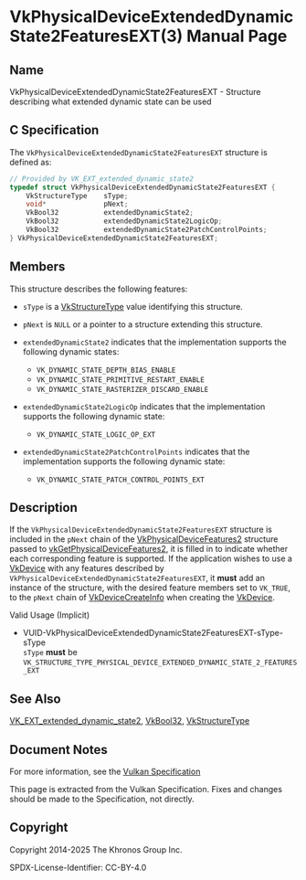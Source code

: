 # VkPhysicalDeviceExtendedDynamicState2FeaturesEXT(3) Manual Page

## Name

VkPhysicalDeviceExtendedDynamicState2FeaturesEXT - Structure describing what extended dynamic state can be used



## [](#_c_specification)C Specification

The `VkPhysicalDeviceExtendedDynamicState2FeaturesEXT` structure is defined as:

```c++
// Provided by VK_EXT_extended_dynamic_state2
typedef struct VkPhysicalDeviceExtendedDynamicState2FeaturesEXT {
    VkStructureType    sType;
    void*              pNext;
    VkBool32           extendedDynamicState2;
    VkBool32           extendedDynamicState2LogicOp;
    VkBool32           extendedDynamicState2PatchControlPoints;
} VkPhysicalDeviceExtendedDynamicState2FeaturesEXT;
```

## [](#_members)Members

This structure describes the following features:

- `sType` is a [VkStructureType](https://registry.khronos.org/vulkan/specs/latest/man/html/VkStructureType.html) value identifying this structure.
- `pNext` is `NULL` or a pointer to a structure extending this structure.
- []()`extendedDynamicState2` indicates that the implementation supports the following dynamic states:
  
  - `VK_DYNAMIC_STATE_DEPTH_BIAS_ENABLE`
  - `VK_DYNAMIC_STATE_PRIMITIVE_RESTART_ENABLE`
  - `VK_DYNAMIC_STATE_RASTERIZER_DISCARD_ENABLE`
- []()`extendedDynamicState2LogicOp` indicates that the implementation supports the following dynamic state:
  
  - `VK_DYNAMIC_STATE_LOGIC_OP_EXT`
- []()`extendedDynamicState2PatchControlPoints` indicates that the implementation supports the following dynamic state:
  
  - `VK_DYNAMIC_STATE_PATCH_CONTROL_POINTS_EXT`

## [](#_description)Description

If the `VkPhysicalDeviceExtendedDynamicState2FeaturesEXT` structure is included in the `pNext` chain of the [VkPhysicalDeviceFeatures2](https://registry.khronos.org/vulkan/specs/latest/man/html/VkPhysicalDeviceFeatures2.html) structure passed to [vkGetPhysicalDeviceFeatures2](https://registry.khronos.org/vulkan/specs/latest/man/html/vkGetPhysicalDeviceFeatures2.html), it is filled in to indicate whether each corresponding feature is supported. If the application wishes to use a [VkDevice](https://registry.khronos.org/vulkan/specs/latest/man/html/VkDevice.html) with any features described by `VkPhysicalDeviceExtendedDynamicState2FeaturesEXT`, it **must** add an instance of the structure, with the desired feature members set to `VK_TRUE`, to the `pNext` chain of [VkDeviceCreateInfo](https://registry.khronos.org/vulkan/specs/latest/man/html/VkDeviceCreateInfo.html) when creating the [VkDevice](https://registry.khronos.org/vulkan/specs/latest/man/html/VkDevice.html).

Valid Usage (Implicit)

- [](#VUID-VkPhysicalDeviceExtendedDynamicState2FeaturesEXT-sType-sType)VUID-VkPhysicalDeviceExtendedDynamicState2FeaturesEXT-sType-sType  
  `sType` **must** be `VK_STRUCTURE_TYPE_PHYSICAL_DEVICE_EXTENDED_DYNAMIC_STATE_2_FEATURES_EXT`

## [](#_see_also)See Also

[VK\_EXT\_extended\_dynamic\_state2](https://registry.khronos.org/vulkan/specs/latest/man/html/VK_EXT_extended_dynamic_state2.html), [VkBool32](https://registry.khronos.org/vulkan/specs/latest/man/html/VkBool32.html), [VkStructureType](https://registry.khronos.org/vulkan/specs/latest/man/html/VkStructureType.html)

## [](#_document_notes)Document Notes

For more information, see the [Vulkan Specification](https://registry.khronos.org/vulkan/specs/latest/html/vkspec.html#VkPhysicalDeviceExtendedDynamicState2FeaturesEXT)

This page is extracted from the Vulkan Specification. Fixes and changes should be made to the Specification, not directly.

## [](#_copyright)Copyright

Copyright 2014-2025 The Khronos Group Inc.

SPDX-License-Identifier: CC-BY-4.0